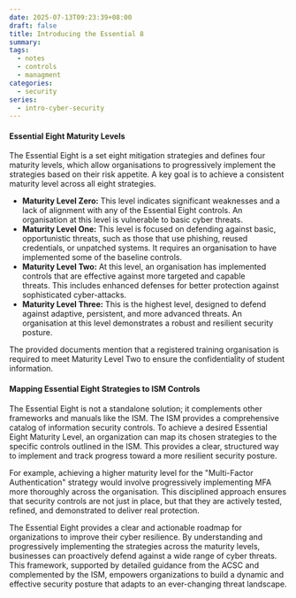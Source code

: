 ```yaml
---
date: 2025-07-13T09:23:39+08:00
draft: false
title: Introducing the Essential 8
summary:
tags:
  - notes
  - controls
  - managment
categories:
  - security
series:
  - intro-cyber-security
---
```


####  Essential Eight Maturity Levels

The Essential Eight is a set eight mitigation strategies and  defines four maturity levels, which allow organisations to progressively implement the strategies based on their risk appetite. A key goal is to achieve a consistent maturity level across all eight strategies.

- **Maturity Level Zero:** This level indicates significant weaknesses and a lack of alignment with any of the Essential Eight controls. An organisation at this level is vulnerable to basic cyber threats.
- **Maturity Level One:** This level is focused on defending against basic, opportunistic threats, such as those that use phishing, reused credentials, or unpatched systems. It requires an organisation to have implemented some of the baseline controls.
- **Maturity Level Two:** At this level, an organisation has implemented controls that are effective against more targeted and capable threats. This includes enhanced defenses for better protection against sophisticated cyber-attacks.
- **Maturity Level Three:** This is the highest level, designed to defend against adaptive, persistent, and more advanced threats. An organisation at this level demonstrates a robust and resilient security posture.

The provided documents mention that a registered training organisation is required to meet Maturity Level Two to ensure the confidentiality of student information.

#### **Mapping Essential Eight Strategies to ISM Controls**

The Essential Eight is not a standalone solution; it complements other frameworks and manuals like the ISM. The ISM provides a comprehensive catalog of information security controls. To achieve a desired Essential Eight Maturity Level, an organization can map its chosen strategies to the specific controls outlined in the ISM. This provides a clear, structured way to implement and track progress toward a more resilient security posture.

For example, achieving a higher maturity level for the "Multi-Factor Authentication" strategy would involve progressively implementing MFA more thoroughly across the organisation. This disciplined approach ensures that security controls are not just in place, but that they are actively tested, refined, and demonstrated to deliver real protection.


The Essential Eight provides a clear and actionable roadmap for organizations to improve their cyber resilience. By understanding and progressively implementing the strategies across the maturity levels, businesses can proactively defend against a wide range of cyber threats. This framework, supported by detailed guidance from the ACSC and complemented by the ISM, empowers organizations to build a dynamic and effective security posture that adapts to an ever-changing threat landscape.